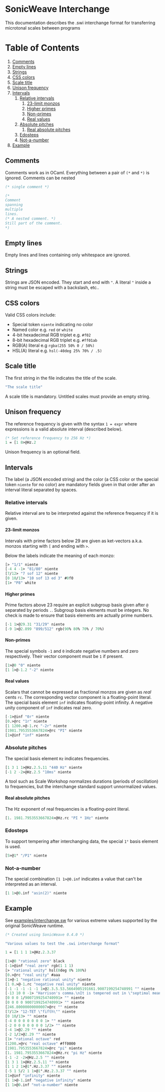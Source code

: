 # SonicWeave Interchange
This documentation describes the .swi interchange format for transferring microtonal scales between programs

# Table of Contents
1. [Comments](#comments)
2. [Empty lines](#empty-lines)
3. [Strings](#strings)
4. [CSS colors](#css-colors)
5. [Scale title](#scale-title)
6. [Unison frequency](#unison-frequency)
7. [Intervals](#intervals)
    1. [Relative intervals](#relative-intervals)
        1. [23-limit monzos](#23-limit-monzos)
        2. [Higher primes](#higher-primes)
        3. [Non-primes](#non-primes)
        4. [Real values](#real-values)
    2. [Absolute pitches](#absolute-pitches)
        1. [Real absolute pitches](#real-absolute-pitches)
    3. [Edosteps](#edosteps)
    4. [Not-a-number](#not-a-number)
8. [Example](#example)

## Comments
Comments work as in OCaml. Everything between a pair of `(*` and  `*)` is ignored. Comments can be nested
```ocaml
(* single comment *)

(*
Comment
spanning
multiple
lines.
(* A nested comment. *)
Still part of the comment.
*)
```

## Empty lines
Empty lines and lines containing only whitespace are ignored.

## Strings
Strings are JSON encoded. They start and end with `"`. A literal `"` inside a string must be escaped with a backslash, etc..

## CSS colors
Valid CSS colors include:
  - Special token `niente` indicating no color
  - Named color e.g. `red` or `white`
  - 4-bit hexadecimal RGB triplet e.g. `#f02`
  - 8-bit hexadecimal RGB triplet e.g. `#ff01ab`
  - RGB(A) literal e.g `rgba(255 50% 0 / 50%)`
  - HSL(A) literal e.g. `hsl(-40deg 25% 70% / .5)`

## Scale title
The first string in the file indicates the title of the scale.
```ocaml
"The scale title"
```

A scale title is mandatory. Untitled scales must provide an empty string.

## Unison frequency
The reference frequency is given with the syntax `1 = expr` where expressions is a valid absolute interval (described below).
```ocaml
(* Set reference frequency to 256 Hz *)
1 = [1 8>@Hz.2
```

Unison frequency is an optional field.

## Intervals
The label (a JSON encoded string) and the color (a CSS color or the special token `niente` for no color) are mandatory fields given in that order after an interval literal separated by spaces.

### Relative intervals
Relative interval are to be interpreted against the reference frequency if it is given.

#### 23-limit monzos
Intervals with prime factors below 29 are given as ket-vectors a.k.a. monzos starting with `[` and ending with `>`.

Below the labels indicate the meaning of each monzo:
```ocaml
[> "1/1" niente
[-4 4 -1> "81/80" niente
[7/12> "7 sof 12" niente
[0 10/13> "10 sof 13 ed 3" #0f0
[1> "P8" white
```

#### Higher primes
Prime factors above 23 require an explicit subgroup basis given after `@` separated by periods `.`. Subgroup basis elements must be integers. No check is made to ensure that basis elements are actually prime numbers.
```ocaml
[-1 1>@29.31 "31/29" niente
[-9 1>@2.899 "899/512" rgb(90% 80% 70% / 70%)
```

#### Non-primes
The special symbols `-1` and `0` indicate negative numbers and zero respectively. Their vector component must be `1` if present.
```ocaml
[1>@0 "0" niente
[1 1>@-1.2 "-2" niente
```

#### Real values
Scalars that cannot be expressed as fractional monzos are given as *real* cents `rc`. The corresponding vector component is a floating-point literal. The special basis element `inf` indicates floating-point infinity. A negative unity component of `inf` indicates real zero.
```ocaml
[-1>@inf "0r" niente
[0.>@rc "1r" niente
[1 1200.>@-1.rc "-2r" niente
[1981.7953553667824>@rc "PI" niente
[1>@inf "inf" niente
```

### Absolute pitches
The special basis element `Hz` indicates frequencies.
```ocaml
[1 3 1 1>@Hz.2.5.11 "440 Hz" niente
[-1 2 -2>@Hz.2.5 "10ms" niente
```

A tool such as Scale Workshop normalizes durations (periods of oscillation) to frequencies, but the interchange standard support unnormalized values.

#### Real absolute pitches
The Hz exponent of real frequencies is a floating-point literal.
```ocaml
[1. 1981.7953553667824>@Hz.rc "PI * 1Hz" niente
```

### Edosteps
To support tempering after interchanging data, the special `1°` basis element is used.
```ocaml
[5>@1° "/P1" niente
```

### Not-a-number
The special combination `[1 1>@0.inf` indicates a value that can't be interpreted as an interval.
```ocaml
[1 1>@0.inf "asin(2)" niente
```

## Example
See [examples/interchange.sw](https://github.com/xenharmonic-devs/sonic-weave/blob/main/examples/interchange.sw) for various extreme values supported by the original SonicWeave runtime.

```ocaml
(* Created using SonicWeave 0.4.0 *)

"Various values to test the .swi interchange format"

1 = [1 1 1 1>@Hz.2.3.37

[1>@0 "rational zero" black
[-1>@inf "real zero" rgb(1 1 1)
[> "rational unity" hsl(0deg 0% 100%)
[0.>@rc "real unity" #aaa
[1>@-1 "negative rational unity" niente
[1 0.>@-1.rc "negative real unity" niente
[-1 -1 -1 -1 -1 1>@2.3.5.53.5664905191661.9007199254740991 "" niente
[-13 10 0 -1> "Harrison's comma.\nIt is tempered out in \"septimal meantone\"" niente
[0 0 0 1/9007199254740991> "" niente
[0 0 0 0 9007199254740991> "" niente
[246.80000000000007>@rc "" niente
[7/12> "12-TET \"fifth\"" niente
[0 10/13> "" niente
[-4 0 0 0 0 0 0 0 1> "" niente
[-2 0 0 0 0 0 0 0 1/2> "" niente
[-4 1>@2.29 "" niente
[-2 1/2>@2.29 "" niente
[1> "rational octave" red
[1200.>@rc "real octave" #ff0000
[1981.7953553667824>@rc "pi" niente
[1. 1981.7953553667824>@Hz.rc "pi Hz" niente
[-1 -2 -2>@Hz.2.5 "" niente
[1 3 1 1>@Hz.2.5.11 "" niente
[1 1 2 1>@1°.Hz.3.37 "" niente
[-5 1 5/2 1 1>@1°.Hz.2.3.37 "" niente
[1>@inf "infinity" niente
[1 1>@-1.inf "negative infinity" niente
[1 1>@0.inf "not-a-number" niente
```
